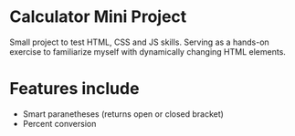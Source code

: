 # Calculator Mini Project

Small project to test HTML, CSS and JS skills. Serving as a hands-on exercise to familiarize myself with dynamically changing HTML elements.

# Features include
- Smart paranetheses (returns open or closed bracket)
- Percent conversion
